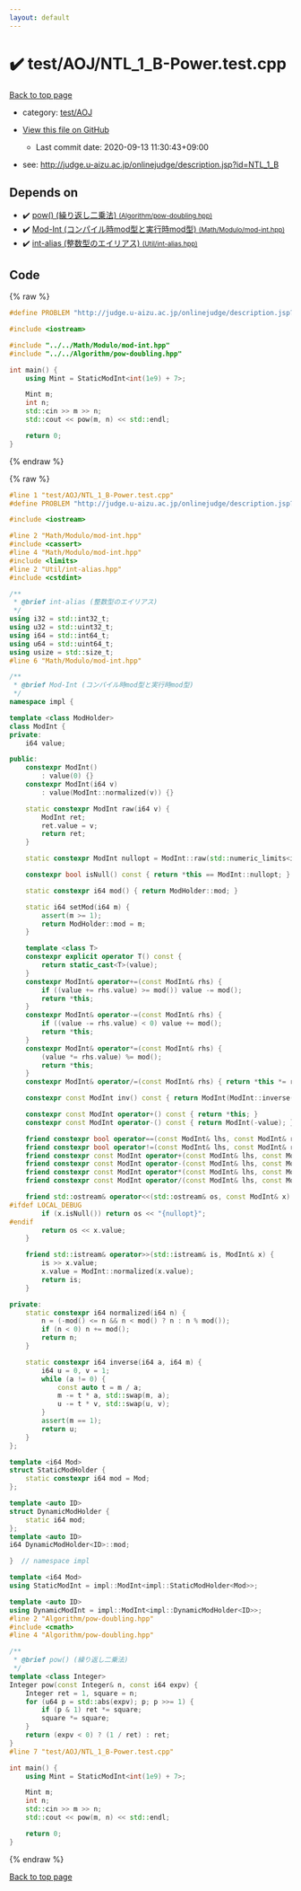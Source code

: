 ```yaml
---
layout: default
---
```


<!-- mathjax config similar to math.stackexchange -->
<script type="text/javascript" async
  src="https://cdnjs.cloudflare.com/ajax/libs/mathjax/2.7.5/MathJax.js?config=TeX-MML-AM_CHTML">
</script>
<script type="text/x-mathjax-config">
  MathJax.Hub.Config({
    TeX: { equationNumbers: { autoNumber: "AMS" }},
    tex2jax: {
      inlineMath: [ ['$','$'] ],
      processEscapes: true
    },
    "HTML-CSS": { matchFontHeight: false },
    displayAlign: "left",
    displayIndent: "2em"
  });
</script>

<script type="text/javascript" src="https://cdnjs.cloudflare.com/ajax/libs/jquery/3.4.1/jquery.min.js"></script>
<script src="https://cdn.jsdelivr.net/npm/jquery-balloon-js@1.1.2/jquery.balloon.min.js" integrity="sha256-ZEYs9VrgAeNuPvs15E39OsyOJaIkXEEt10fzxJ20+2I=" crossorigin="anonymous"></script>
<script type="text/javascript" src="../../../assets/js/copy-button.js"></script>
<link rel="stylesheet" href="../../../assets/css/copy-button.css" />


# :heavy_check_mark: test/AOJ/NTL_1_B-Power.test.cpp

<a href="../../../index.html">Back to top page</a>

* category: <a href="../../../index.html#dada0dcc232b029913f2cd4354c73c4b">test/AOJ</a>
* <a href="{{ site.github.repository_url }}/blob/master/test/AOJ/NTL_1_B-Power.test.cpp">View this file on GitHub</a>
    - Last commit date: 2020-09-13 11:30:43+09:00


* see: <a href="http://judge.u-aizu.ac.jp/onlinejudge/description.jsp?id=NTL_1_B">http://judge.u-aizu.ac.jp/onlinejudge/description.jsp?id=NTL_1_B</a>


## Depends on

* :heavy_check_mark: <a href="../../../library/Algorithm/pow-doubling.hpp.html">pow() (繰り返し二乗法) <small>(Algorithm/pow-doubling.hpp)</small></a>
* :heavy_check_mark: <a href="../../../library/Math/Modulo/mod-int.hpp.html">Mod-Int (コンパイル時mod型と実行時mod型) <small>(Math/Modulo/mod-int.hpp)</small></a>
* :heavy_check_mark: <a href="../../../library/Util/int-alias.hpp.html">int-alias (整数型のエイリアス) <small>(Util/int-alias.hpp)</small></a>


## Code

<a id="unbundled"></a>
{% raw %}
```cpp
#define PROBLEM "http://judge.u-aizu.ac.jp/onlinejudge/description.jsp?id=NTL_1_B"

#include <iostream>

#include "../../Math/Modulo/mod-int.hpp"
#include "../../Algorithm/pow-doubling.hpp"

int main() {
    using Mint = StaticModInt<int(1e9) + 7>;

    Mint m;
    int n;
    std::cin >> m >> n;
    std::cout << pow(m, n) << std::endl;

    return 0;
}
```
{% endraw %}

<a id="bundled"></a>
{% raw %}
```cpp
#line 1 "test/AOJ/NTL_1_B-Power.test.cpp"
#define PROBLEM "http://judge.u-aizu.ac.jp/onlinejudge/description.jsp?id=NTL_1_B"

#include <iostream>

#line 2 "Math/Modulo/mod-int.hpp"
#include <cassert>
#line 4 "Math/Modulo/mod-int.hpp"
#include <limits>
#line 2 "Util/int-alias.hpp"
#include <cstdint>

/**
 * @brief int-alias (整数型のエイリアス)
 */
using i32 = std::int32_t;
using u32 = std::uint32_t;
using i64 = std::int64_t;
using u64 = std::uint64_t;
using usize = std::size_t;
#line 6 "Math/Modulo/mod-int.hpp"

/**
 * @brief Mod-Int (コンパイル時mod型と実行時mod型)
 */
namespace impl {

template <class ModHolder>
class ModInt {
private:
    i64 value;

public:
    constexpr ModInt()
        : value(0) {}
    constexpr ModInt(i64 v)
        : value(ModInt::normalized(v)) {}

    static constexpr ModInt raw(i64 v) {
        ModInt ret;
        ret.value = v;
        return ret;
    }

    static constexpr ModInt nullopt = ModInt::raw(std::numeric_limits<i64>::min());

    constexpr bool isNull() const { return *this == ModInt::nullopt; }

    static constexpr i64 mod() { return ModHolder::mod; }

    static i64 setMod(i64 m) {
        assert(m >= 1);
        return ModHolder::mod = m;
    }

    template <class T>
    constexpr explicit operator T() const {
        return static_cast<T>(value);
    }
    constexpr ModInt& operator+=(const ModInt& rhs) {
        if ((value += rhs.value) >= mod()) value -= mod();
        return *this;
    }
    constexpr ModInt& operator-=(const ModInt& rhs) {
        if ((value -= rhs.value) < 0) value += mod();
        return *this;
    }
    constexpr ModInt& operator*=(const ModInt& rhs) {
        (value *= rhs.value) %= mod();
        return *this;
    }
    constexpr ModInt& operator/=(const ModInt& rhs) { return *this *= rhs.inv(); }

    constexpr const ModInt inv() const { return ModInt(ModInt::inverse(value, mod())); }

    constexpr const ModInt operator+() const { return *this; }
    constexpr const ModInt operator-() const { return ModInt(-value); }

    friend constexpr bool operator==(const ModInt& lhs, const ModInt& rhs) { return lhs.value == rhs.value; }
    friend constexpr bool operator!=(const ModInt& lhs, const ModInt& rhs) { return lhs.value != rhs.value; }
    friend constexpr const ModInt operator+(const ModInt& lhs, const ModInt& rhs) { return ModInt(lhs) += rhs; }
    friend constexpr const ModInt operator-(const ModInt& lhs, const ModInt& rhs) { return ModInt(lhs) -= rhs; }
    friend constexpr const ModInt operator*(const ModInt& lhs, const ModInt& rhs) { return ModInt(lhs) *= rhs; }
    friend constexpr const ModInt operator/(const ModInt& lhs, const ModInt& rhs) { return ModInt(lhs) /= rhs; }

    friend std::ostream& operator<<(std::ostream& os, const ModInt& x) {
#ifdef LOCAL_DEBUG
        if (x.isNull()) return os << "{nullopt}";
#endif
        return os << x.value;
    }

    friend std::istream& operator>>(std::istream& is, ModInt& x) {
        is >> x.value;
        x.value = ModInt::normalized(x.value);
        return is;
    }

private:
    static constexpr i64 normalized(i64 n) {
        n = (-mod() <= n && n < mod() ? n : n % mod());
        if (n < 0) n += mod();
        return n;
    }

    static constexpr i64 inverse(i64 a, i64 m) {
        i64 u = 0, v = 1;
        while (a != 0) {
            const auto t = m / a;
            m -= t * a, std::swap(m, a);
            u -= t * v, std::swap(u, v);
        }
        assert(m == 1);
        return u;
    }
};

template <i64 Mod>
struct StaticModHolder {
    static constexpr i64 mod = Mod;
};

template <auto ID>
struct DynamicModHolder {
    static i64 mod;
};
template <auto ID>
i64 DynamicModHolder<ID>::mod;

}  // namespace impl

template <i64 Mod>
using StaticModInt = impl::ModInt<impl::StaticModHolder<Mod>>;

template <auto ID>
using DynamicModInt = impl::ModInt<impl::DynamicModHolder<ID>>;
#line 2 "Algorithm/pow-doubling.hpp"
#include <cmath>
#line 4 "Algorithm/pow-doubling.hpp"

/**
 * @brief pow() (繰り返し二乗法)
 */
template <class Integer>
Integer pow(const Integer& n, const i64 expv) {
    Integer ret = 1, square = n;
    for (u64 p = std::abs(expv); p; p >>= 1) {
        if (p & 1) ret *= square;
        square *= square;
    }
    return (expv < 0) ? (1 / ret) : ret;
}
#line 7 "test/AOJ/NTL_1_B-Power.test.cpp"

int main() {
    using Mint = StaticModInt<int(1e9) + 7>;

    Mint m;
    int n;
    std::cin >> m >> n;
    std::cout << pow(m, n) << std::endl;

    return 0;
}

```
{% endraw %}

<a href="../../../index.html">Back to top page</a>

